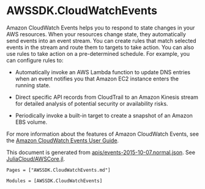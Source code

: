 # AWSSDK.CloudWatchEvents

Amazon CloudWatch Events helps you to respond to state changes in your AWS resources. When your resources change state, they automatically send events into an event stream. You can create rules that match selected events in the stream and route them to targets to take action. You can also use rules to take action on a pre-determined schedule. For example, you can configure rules to:

*   Automatically invoke an AWS Lambda function to update DNS entries when an event notifies you that Amazon EC2 instance enters the running state.

*   Direct specific API records from CloudTrail to an Amazon Kinesis stream for detailed analysis of potential security or availability risks.

*   Periodically invoke a built-in target to create a snapshot of an Amazon EBS volume.

For more information about the features of Amazon CloudWatch Events, see the [Amazon CloudWatch Events User Guide](http://docs.aws.amazon.com/AmazonCloudWatch/latest/events).

This document is generated from
[apis/events-2015-10-07.normal.json](https://github.com/aws/aws-sdk-js/blob/master/apis/events-2015-10-07.normal.json).
See [JuliaCloud/AWSCore.jl](https://github.com/JuliaCloud/AWSCore.jl).

```@index
Pages = ["AWSSDK.CloudWatchEvents.md"]
```

```@autodocs
Modules = [AWSSDK.CloudWatchEvents]
```

